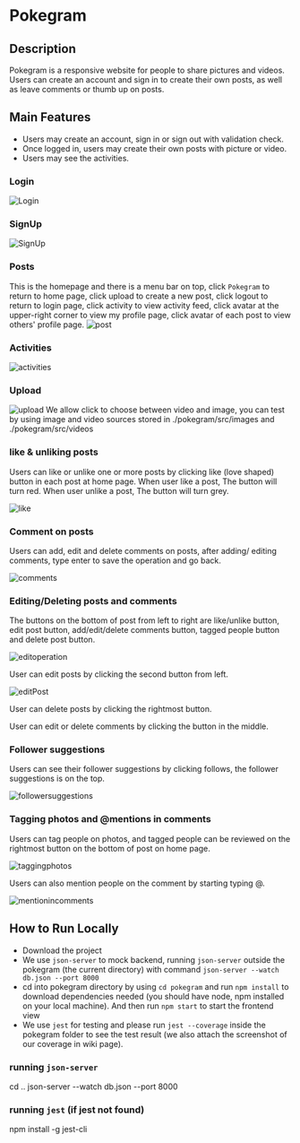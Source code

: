 # Pokegram
## Description
Pokegram is a responsive website for people to share pictures and videos. Users can create an account and sign in to create their own posts, as well as leave comments or thumb up on posts. 
## Main Features
- Users may create an account, sign in or sign out with validation check.
- Once logged in, users may create their own posts with picture or video.
- Users may see the activities.
### Login
![Login](Login.png)
### SignUp
![SignUp](SignUp.png)
### Posts
This is the homepage and there is a menu bar on top, click `Pokegram` to return to home page, click upload to create a new post, click logout to return to login page, click activity to view activity feed, click avatar at the upper-right corner to view my profile page, click avatar of each post to view others' profile page.
![post](post.png)
### Activities
![activities](activities.jpg)
### Upload
![upload](upload.jpg)
We allow click to choose between video and image, you can test by using image and video sources stored in ./pokegram/src/images and ./pokegram/src/videos
### like & unliking posts

Users can like or unlike one or more posts by clicking like (love shaped) button in each post at home page. 
When user like a post, The button will turn red.
When user unlike a post, The button will turn grey.

![like](like.png)

### Comment on posts
Users can add, edit and delete comments on posts, after adding/ editing comments, type enter to save the operation and go back.

![comments](comments.png)

### Editing/Deleting posts and comments

The buttons on the bottom of post from left to right are like/unlike button, edit post button, add/edit/delete comments button, tagged people button and delete post button.

![editoperation](editoperation.png)

User can edit posts by clicking the second button from left.

![editPost](editPost.png)


User can delete posts by clicking the rightmost button.

User can edit or delete comments by clicking the button in the middle.

### Follower suggestions

Users can see their follower suggestions by clicking follows, the follower suggestions is on the top.

![followersuggestions](followersuggestions.png)

### Tagging photos and  @mentions in comments
Users can tag people on photos, and tagged people can be reviewed on the rightmost button on the bottom of post on home page.

![taggingphotos](taggingphotos.png)

Users can also mention people on the comment by starting typing @.

![mentionincomments](mentionincomments.jpg)








## How to Run Locally
- Download the project
- We use `json-server` to mock backend, running `json-server` outside the pokegram (the current directory) with command `json-server --watch db.json --port 8000`
- cd into pokegram directory by using `cd pokegram` and run `npm install` to download dependencies needed (you should have node, npm installed on your local machine). And then run `npm start` to start the frontend view
- We use `jest` for testing and please run `jest --coverage` inside the pokegram folder to see the test result (we also attach the screenshot of our coverage in wiki page).

### running `json-server`
cd ..
json-server --watch db.json --port 8000

### running `jest` (if jest not found)
npm install -g jest-cli


